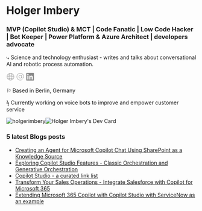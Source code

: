 # Holger Imbery
### MVP (Copilot Studio) & MCT | Code Fanatic | Low Code Hacker | Bot Keeper | Power Platform & Azure Architect | developers advocate

⤷ Science and technology enthusiast  - writes and talks about conversational AI and robotic process automation. 

 <a aligh="left" href="https://unit.link/holgerimbery" target="_blank" rel="noreferrer noopener"><img src="https://raw.githubusercontent.com/0xShapeShifter/dev-story/master/public/images/socials/globe.svg" alt="Website" width="22" height="22" /></a> <a aligh="left" href="mailto:the@cognitiveservices,ninja" target="_blank" rel="noreferrer noopener"><img src="https://raw.githubusercontent.com/0xShapeShifter/dev-story/master/public/images/socials/at.svg" alt="Email" width="22" height="22" /></a> <a aligh="left" href="https://www.linkedin.com/in/holgerimbery" target="_blank" rel="noreferrer noopener"><img src="https://raw.githubusercontent.com/0xShapeShifter/dev-story/master/public/images/socials/linkedin.svg" alt="LinkedIn" width="22" height="22" /></a>  

⚐ Based in Berlin, Germany

ϟ Currently working on voice bots to improve and empower customer service

 

<a href="https://app.daily.dev/thecognitiveservicesninja"><img src="https://api.daily.dev/devcards/7d6788ea96d04422bdcc4f633263bc26.png?r=f2m" align=right width="400" alt="Holger Imbery's Dev Card"/></a>

<p align="left"> <img src="https://komarev.com/ghpvc/?username=holgerimbery&label=Profile%20views&color=0e75b6&style=flat" alt="holgerimbery" /> </p>

### 5 latest Blogs posts
<!-- HASHNODE:START -->
- [Creating an Agent for Microsoft Copilot Chat Using SharePoint as a Knowledge Source](https://holgerimbery.blog/creating-an-agent-for-microsoft-copilot-chat-using-sharepoint-as-a-knowledge-source)
- [Exploring Copilot Studio Features - Classic Orchestration and Generative Orchestration](https://holgerimbery.blog/classic-orchestration-and-generative-orchestration)
- [Copilot Studio - a curated link list](https://holgerimbery.blog/copilot-studio-a-curated-link-list-v2)
- [Transform Your Sales Operations - Integrate Salesforce with Copilot for Microsoft 365](https://holgerimbery.blog/transform-your-sales-operations-integrate-salesforce-with-copilot-for-microsoft-365)
- [Extending Microsoft 365 Copilot with Copilot Studio with ServiceNow as an example](https://holgerimbery.blog/m365-copilot-extensibility-servicenow)
<!-- HASHNODE:END -->
